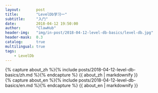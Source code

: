 ```yaml
---
layout:       post
title:        "LevelDb学习一"
subtitle:     "入门"
date:         2018-04-12 19:50:00
author:       "ClawHub"
header-img:   "img/in-post/2018-04-12-level-db-basics/level-db.jpg"
header-mask:  0.3
catalog:      true
multilingual: true
tags:
    - LevelDb
---
```


<!-- Chinese Version -->
<div class="zh post-container">
    {% capture about_zh %}{% include posts/2018-04-12-level-db-basics/zh.md %}{% endcapture %}
    {{ about_zh | markdownify }}
</div>

<!-- English Version -->
<div class="en post-container">
    {% capture about_en %}{% include posts/2018-04-12-level-db-basics/en.md %}{% endcapture %}
    {{ about_en | markdownify }}
</div>
